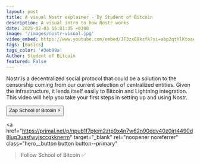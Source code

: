 ```yaml
---
layout: post
title: A visual Nostr explainer - By Student of Bitcoin
description: A visual intro to how Nostr works
date: 2025-02-03 15:01:35 +0300
image: '/images/nostr-visual.jpg'
video_embed: https://www.youtube.com/embed/JF3zxE8kzfk?si=abp2qtYlKtoaACv_
tags: [Basics]
tags_color: '#3eb99a'
Author: Student of Bitcoin
featured: False
---
```


Nostr is a decentralized social protocol that could be a solution to the censorship coming from our current selection of centralized entities. Given the infrastructure, it lends itself easily to Bitcoin and Lightning integration. This video will help you take your first steps in setting up and using Nostr. 

<div class="button-container">
   <button
    id="nostr-zap-target"
    class="hero__button button button--primary nostr-zap-button nostr-zap-button--primary"
    data-npub="npub1f7ptem2ztp9x4n7w62n90ddv40z0jrt4490d8lug3uasfwyjsccqkknerm"
    data-relays="wss://relay.damus.io,wss://relay.snort.social,wss://nostr.wine,wss://relay.nostr.band"
  >
    Zap School of Bitcoin ⚡️
  </button>

  <a
    href="https://primal.net/p/npub1f7ptem2ztp9x4n7w62n90ddv40z0jrt4490d8lug3uasfwyjsccqkknerm"
    target="_blank"
    rel="noopener noreferrer"
    class="hero__button button button--primary"
  >Follow School of Bitcoin ✅</a>
</div>